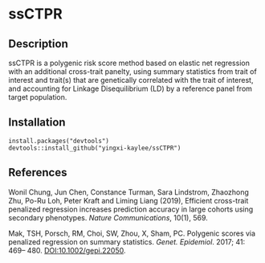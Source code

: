 # ssCTPR

## Description

ssCTPR is a polygenic risk score method based on elastic net regression with an additional cross-trait panelty, using summary statistics from trait of interest and trait(s) that are genetically correlated with the trait of interest, and accounting for Linkage Disequilibrium (LD) by a reference panel from target population.

## Installation

    install.packages("devtools")
    devtools::install_github("yingxi-kaylee/ssCTPR")
    
## References

Wonil Chung, Jun Chen, Constance Turman, Sara Lindstrom, Zhaozhong Zhu, Po-Ru Loh, Peter Kraft and Liming Liang (2019), Efficient cross-trait penalized regression increases prediction accuracy in large cohorts using secondary phenotypes. *Nature Communications*, 10(1), 569.

Mak, TSH, Porsch, RM, Choi, SW, Zhou, X, Sham, PC. Polygenic scores via penalized regression on summary statistics. *Genet. Epidemiol*. 2017; 41: 469– 480.
[DOI:10.1002/gepi.22050](https://doi.org/10.1002/gepi.22050).